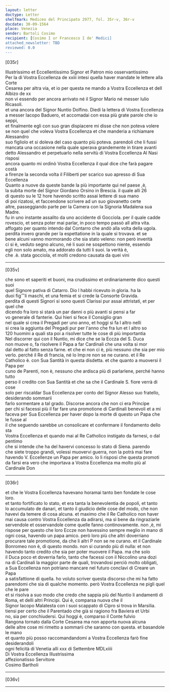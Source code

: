 ```yaml
---
layout: letter
doctype: Letter
shelfmark: Mediceo del Principato 2977, fol. 35r-v, 36r-v
docdate: 30-09-1564
place: Venezia
sender: Bartoli Cosimo
recipient: [Cosimo I or Francesco I de' Medici]
attached_newsletter: TBD
reviewed: 0.0
---
```


[035r]  
  
  
Illustrissimo et Eccellentissimo Signor et Patron mio osservantissimo  
Per la di Vostra Eccellenza de xxiii intesi quella haver mandate le lettere alla Corte  
Cesarea per altra via, et io per questa ne mando a Vostra Eccellenza et dell Albizo de xx  
non vi essendo per ancora arrivato né il Signor Mario né messer Iulio Ricasoli.  
et una ancora del Signor Nuntio Dolfino. Diedi la lettera di Vostra Eccellenza  
a messer Iacopo Baduero, et accomadai con essa più grate parole che io seppi,  
et finalmente egli con suo gran dispiacere mi disse che non poteva volere  
se non quel che voleva Vostra Eccellenza et che manderia a richiamare Alessandro  
suo figliolo et si doleva del caso quanto più poteva. parendoli che li fussi  
mancata una occasione nella quale sperava grandemente in tirare avanti  
detto Alessandro et perpetuarlo nella servitù di Vostra Eccellenza Al Nasi risposi  
ancora quanto mi ordinò Vostra Eccellenza il qual dice che farà pagare costà  
a firenze la seconda volta il Filiberti per scarico suo apresso di Sua Eccellenza  
Quanto a nuove da queste bande la più importante qui nel paese ,è,  
la subita morte del Signor Giordano Orsino in Brescia. il quale alli 26  
di questo su le 12 hore havendo scritto assai lettere di sua mano  
di poi rizatosi, et faccendone scrivere ad un suo giovanetto certe  
altre, passeggiando parte per la Camera con la Signoria Madalena sua Madre.  
fu in uno instante assalito da uno accidente di Gocciola. per il quale cadde  
rovescio, et senza poter mai parlar, in poco tempo passò all altra vita.  
affogato per quanto intendo dal Contarro che andò alla volta della ugola.  
perdita invero grande per la espettatione in la quale si trovava. et se  
bene alcuni vanno mormorando che sia stato veleno: non però inverità  
ci si è, veduto segno alcuno, né li suoi ne sospettono niente, essendo  
egli non solo amato, ma addorato da tutti li suoi. la verità è,  
che .è. stata gocciola, et molti credono causata da quei vini  
  
---  

[035v]  
  
  
che sono et saperiti et buoni, ma crudissimo et ordinariamente dico questi suoi  
quel Signore pativa di Catarro. Dio l habbi ricevuto in gloria. ha la  
duoi fig⁀li maschi, et una femia et si crede la Consorte Gravida.  
perdita di questi Signori si sono questi Clarissi pur assai attristati, et per quel che  
dicendo fra loro si starà un par danni o più avanti si pensi a far  
vo generale di fanterie. Qui hieri si fece il Consiglio gran  
nel quale si crea il Pregadi per uno anno, et hoggi si fa l altro nelli  
si crea la aggiunta del Pregadi pur per l'anno che fra lun et l altro so  
120 huomini a quali sta poi a risolver tutte le cose di più importantia  
Nel discorrer qui con il Nuntio, mi dice che se la Eccza del S. Duca  
non muove o, fa risolvere il Papa a far Cardinali che una volta si mor  
dal detto al fatto senza farne. et che ei non ci è, più nessuno che sia per mio  
verlo. perché il Re di francia, né lo Imp:re non se ne curano. et il Re  
Catholico è. con Sua Santità in questa disdetta. et che quanto a muoversi il Papa per  
cuno de Parenti, non è, nessuno che ardisca più di parlarlene, perché hanno tutto  
perso il credito con Sua Santità et che sa che il Cardinale S. fiore verrà di cose  
solo per riscaldar Sua Eccellenza per conto del Signor Alesso suo fratello, desiderando sommarii  
farlo sormentare a tal grado. Discorse ancora che non ci era Principe  
per chi si facessi più il far fare una promotione di Cardinali benevoli et a mi  
faceva per Sua Eccellenza per haver dopo la morte di questo un Papa che le fusse al  
il che seguendo sarebbe un consolicare et confermare il fondamento dello sta  
Vostra Eccellenza et quando mai al Re Catholico instigato da farnesi, o dal pentimo  
che si intende che ha del havervi concesso lo stato di Siena. parendo  
che siete troppo grandi, volessi muovervi guerra, non la potrà mai fare  
havendo V. Eccellenze un Papa per amico. Io li risposi che questa promoti  
da farsi era vero che importava a Vostra Eccellenza ma molto più al Cardinale Don  
  
---  

[036r]  
  
  
et che le Vostra Eccellenza havevano horamai tanto ben fondate le cose loro.  
et tanto fortificato lo stato, et era tanta la benevolentia de popoli, et tanto  
lo accumulato de danari, et tanto il giudicio delle cose del modo, che non  
havevi da temere di cosa alcuna. et maximo che il Re Catholico non haver  
mai causa contro Vostra Eccellenza da adirarsi, ma sì bene da ringraziarle  
servendole et osservandole come quelle fanno continovamente. non ,è, mi  
rispose per questo che loro Eccze non havessino sempre meglio in mano di  
ogni cosa, havendo un papa amico. però loro più che altri doverriano  
procurare tale promotione, da che li altri P non se ne curano. et il Cardinale  
Bonromeo non è, di questo mondo. non si curando più di nulla: et non  
havendo tanto credito che sia per poter muovere il Papa. ma che solo  
il Duca poco et doverria farlo, tanto che facessi con il Niccolino una dozi  
na di Cardinali la maggior parte de quali, trovandosi perciò molto obligati,  
a Sua Eccellenza non potriano mancare nel futuro conclavi di Creare un Papa  
a satisfattione di quella. ho voluto scriver questa discorso che mi ha fatto  
parendomi che sia di qualche momento. però Vostra Eccellenza ne pigli quel che le pare  
et si risolva a suo modo che credo che sappia più del Nuntio li andamenti di  
Roma, et delli altri Principi. Qui è, comparsa nuova che il  
Signor Iacopo Malatesta con i suoi scappato di Cipro si trova in Marsilia.  
tiensi per certo che il Parentado che già si ragiono fra Baviera et Urbi  
no, sia per conchiudersi. Qui hoggi è, comparso il Conte fulvio  
Rangona tornato dalla Corte Cesarea ma non apporta nuova alcuna  
delle altre cose mi rimetto a sommarii che saranno con questa. et basandole le mano  
et quanto più posso raccomandandomi a Vostra Eccellenza farò fine desiderandoli  
ogni felicità di Venetia alli xxx di Settembre MDLxiiii  
Di Vostra Eccellenza Illustrissima  
affezionatisso Servitore  
Cosimo Bartholi  
  
---  

[036v]  
  
  
  
---  


